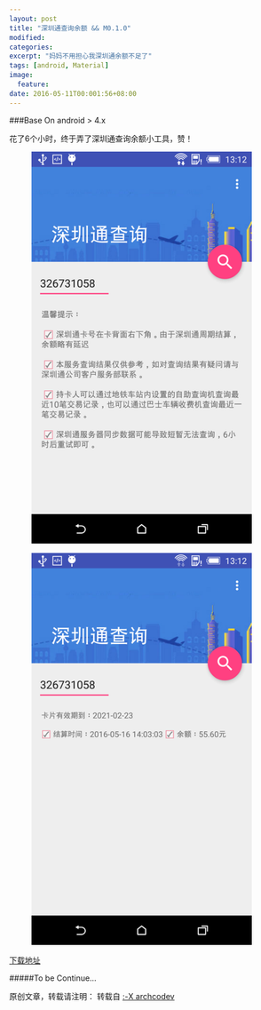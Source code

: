 ```yaml
---
layout: post
title: "深圳通查询余额 && M0.1.0"
modified:
categories: 
excerpt: "妈妈不用担心我深圳通余额不足了"
tags: [android, Material]
image:
  feature:
date: 2016-05-11T00:001:56+08:00
---
```

###Base On android > 4.x

花了6个小时，终于弄了深圳通查询余额小工具，赞！

<figure>
	<a href="/images/2016/05/01.png"><img src="/images/2016/05/01.png"></a>
</figure>

<figure>
	<a href="/images/2016/05/02.png"><img src="/images/2016/05/02.png"></a>
</figure>

[下载地址](http://archcodev.com/attachment/szt.apk)

#####To be Continue…

原创文章，转载请注明： 转载自 <a href="http://archcodev.com">:-X archcodev</a>